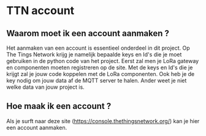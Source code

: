# TTN account
## Waarom moet ik een account aanmaken ?
Het aanmaken van een account is essentieel onderdeel in dit project. Op The Tings Network krijg je namelijk bepaalde keys en Id's die je moet gebruiken in de python code van het project. Eerst zal men je LoRa gateway en componenten moeten registreren op de site. Met de keys en Id's die je krijgt zal je jouw code koppelen met de LoRa componenten. Ook heb je de key nodig om jouw data af de MQTT server te halen. Ander weet je niet welke data van jouw project is.

## Hoe maak ik een account ?
Als je surft naar deze site (https://console.thethingsnetwork.org/) kan je hier een account aanmaken. 
